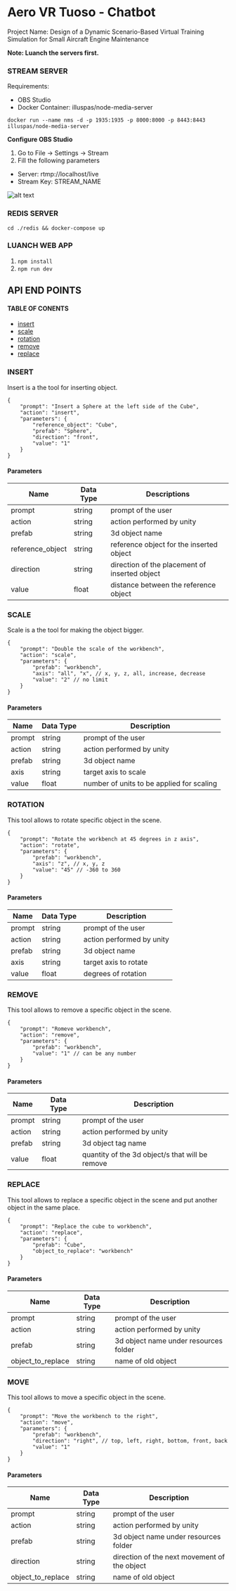 # Aero VR Tuoso - Chatbot

Project Name: Design of a Dynamic Scenario-Based Virtual Training Simulation for Small Aircraft Engine Maintenance

**Note: Luanch the servers first.**

### STREAM SERVER
Requirements:
- OBS Studio
- Docker Container: illuspas/node-media-server

```docker run --name nms -d -p 1935:1935 -p 8000:8000 -p 8443:8443 illuspas/node-media-server```

**Configure OBS Studio**
1. Go to File -> Settings -> Stream
2. Fill the following parameters
  - Server: rtmp://localhost/live
  - Stream Key: STREAM_NAME
  
![alt text](./ReadMe%20Images/obs_configs.png)

### REDIS SERVER
```cd ./redis && docker-compose up```

### LUANCH WEB APP
1. ```npm install```
2. ```npm run dev```


## API END POINTS

#### TABLE OF CONENTS
- [insert](#insert)
- [scale](#scale)
- [rotation](#rotation)
- [remove](#remove)
- [replace](#replace)

### INSERT
Insert is a the tool for inserting object.
```
{
    "prompt": "Insert a Sphere at the left side of the Cube",
    "action": "insert",
    "parameters": {
        "reference_object": "Cube",
        "prefab": "Sphere",
        "direction": "front",
        "value": "1"
    }
}
```
#### Parameters
Name | Data Type | Descriptions
| -- | -- | -- | 
prompt | string | prompt of the user
action | string | action performed by unity
prefab | string | 3d object name
reference_object | string | reference object for the inserted object
direction | string | direction of the placement of inserted object
value | float | distance between the reference object

### SCALE
Scale is a the tool for making the object bigger.
```
{
    "prompt": "Double the scale of the workbench",
    "action": "scale",
    "parameters": {
        "prefab": "workbench",
        "axis": "all", "x", // x, y, z, all, increase, decrease
        "value": "2" // no limit
    }
}
```
#### Parameters
Name | Data Type | Description
| -- | -- | -- | 
prompt | string | prompt of the user
action | string | action performed by unity
prefab | string | 3d object name
axis | string | target axis to scale
value | float | number of units to be applied for scaling

### ROTATION
This tool allows to rotate specific object in the scene.
```
{
    "prompt": "Rotate the workbench at 45 degrees in z axis",
    "action": "rotate",
    "parameters": {
        "prefab": "workbench",
        "axis": "z", // x, y, z
        "value": "45" // -360 to 360
    }
}
```
#### Parameters
Name | Data Type | Description
| -- | -- | -- | 
prompt | string | prompt of the user
action | string | action performed by unity
prefab | string | 3d object name
axis | string | target axis to rotate
value | float | degrees of rotation

### REMOVE
This tool allows to remove a specific object in the scene.
```
{
    "prompt": "Romeve workbench",
    "action": "remove",
    "parameters": {
        "prefab": "workbench",
        "value": "1" // can be any number
    }  
}
```
#### Parameters
Name | Data Type | Description
| -- | -- | -- | 
prompt | string | prompt of the user
action | string | action performed by unity
prefab | string | 3d object tag name
value | float | quantity of the 3d object/s that will be remove

### REPLACE
This tool allows to replace a specific object in the scene and put another object in the same place.
```
{
    "prompt": "Replace the cube to workbench",
    "action": "replace",
    "parameters": {
        "prefab": "Cube",
        "object_to_replace": "workbench"
    }   
}
```
#### Parameters
Name | Data Type | Description
| -- | -- | -- | 
prompt | string | prompt of the user
action | string | action performed by unity
prefab | string | 3d object name under resources folder
object_to_replace | string| name of old object

### MOVE
This tool allows to move a specific object in the scene. 
```
{
    "prompt": "Move the workbench to the right",
    "action": "move",
    "parameters": {
        "prefab": "workbench",
        "direction": "right", // top, left, right, bottom, front, back
        "value": "1"
    }
}
```
#### Parameters
Name | Data Type | Description
| -- | -- | -- | 
prompt | string | prompt of the user
action | string | action performed by unity
prefab | string | 3d object name under resources folder
direction | string | direction of the next movement of the object
object_to_replace | string| name of old object

